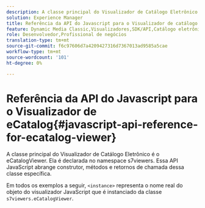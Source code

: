```yaml
---
description: A classe principal do Visualizador de Catálogo Eletrônico é o eCatalogViewer. Ela é declarada no namespace s7viewers. Essa API JavaScript abrange construtor, métodos e retornos de chamada dessa classe específica.
solution: Experience Manager
title: Referência da API do Javascript para o Visualizador de catálogo eletrônico
feature: Dynamic Media Classic,Visualizadores,SDK/API,Catálogo eletrônico
role: Desenvolvedor,Profissional de negócios
translation-type: tm+mt
source-git-commit: f6c97606d7a4209427316d7367013ad9585a5cae
workflow-type: tm+mt
source-wordcount: '101'
ht-degree: 0%

---
```



# Referência da API do Javascript para o Visualizador de eCatalog{#javascript-api-reference-for-ecatalog-viewer}

A classe principal do Visualizador de Catálogo Eletrônico é o eCatalogViewer. Ela é declarada no namespace s7viewers. Essa API JavaScript abrange construtor, métodos e retornos de chamada dessa classe específica.

Em todos os exemplos a seguir, `<instance>` representa o nome real do objeto do visualizador JavaScript que é instanciado da classe `s7viewers.eCatalogViewer`.
